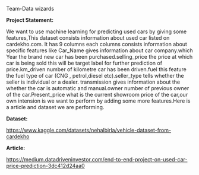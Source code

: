 Team-Data wizards

**Project Statement:** 

We want to use machine learning for predicting used cars by giving some features,This dataset consists information about used car listed on cardekho.com. It has 9 columns each columns consists information about specific features like Car_Name gives information about car company.which Year the brand new car has been purchased.selling_price the price at which car is being sold this will be target label for further prediction of price.km_driven number of kilometre car has been driven.fuel this feature the fuel type of car (CNG , petrol,diesel etc).seller_type tells whether the seller is individual or a dealer. transmission gives information about the whether the car is automatic and manual.owner number of previous owner of the car.Present_price what is the current showroom price of the car,our own intension is we want to perform by adding some more features.Here is a article and dataset we are performing.

**Dataset:**

https://www.kaggle.com/datasets/nehalbirla/vehicle-dataset-from-cardekho

**Article:**

https://medium.datadriveninvestor.com/end-to-end-project-on-used-car-price-prediction-3dc412d24aa0
